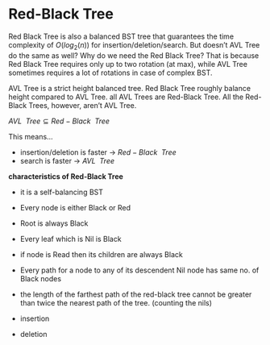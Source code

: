 # Red-Black Tree

Red Black Tree is also a balanced BST tree that guarantees the time complexity of $O(log_2(n))$ for insertion/deletion/search. But doesn’t AVL Tree do the same as well? Why do we need the Red Black Tree? That is because Red Black Tree requires only up to two rotation (at max), while AVL Tree sometimes requires a lot of rotations in case of complex BST. 

AVL Tree is a strict height balanced tree. Red Black Tree roughly balance height compared to AVL Tree. all AVL Trees are Red-Black Tree. All the Red-Black Trees, however, aren’t AVL Tree.

$AVL\ \ Tree \subseteq Red -Black \ \ Tree$

 This means…

- insertion/deletion is faster → $Red-Black \ \  Tree$
- search is faster → $AVL \ \ Tree$

**characteristics of Red-Black Tree**

- it is a self-balancing BST
- Every node is either Black or Red
- Root is always Black
- Every leaf which is Nil is Black
- if node is Read then its children are always Black
- Every path for a node to any of its descendent Nil node has same no. of Black nodes
- the length of the farthest path of the red-black tree cannot be greater than twice the nearest path of the tree. (counting the nils)
- insertion
    
    
- deletion